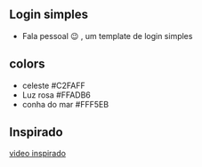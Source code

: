 ## Login simples

 - Fala pessoal 😉 , um template de login simples 
 
## colors
 -  celeste #C2FAFF 
 -  Luz rosa #FFADB6
 - conha do mar #FFF5EB

## Inspirado
[video inspirado ](https://www.youtube.com/watch?v=MkXuQ9CcHqU&t=1252s)